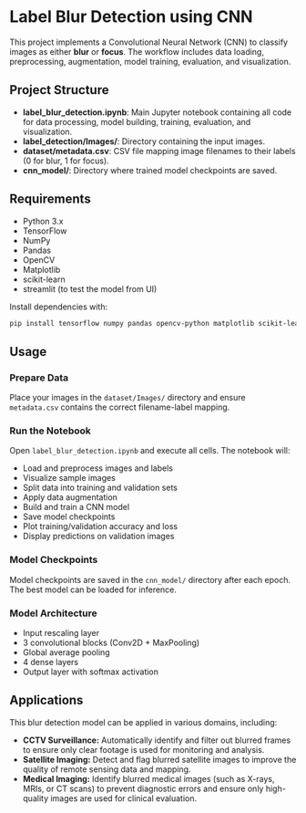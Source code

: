 # Label Blur Detection using CNN

This project implements a Convolutional Neural Network (CNN) to classify images as either **blur** or **focus**. The workflow includes data loading, preprocessing, augmentation, model training, evaluation, and visualization.

## Project Structure

- **label_blur_detection.ipynb**: Main Jupyter notebook containing all code for data processing, model building, training, evaluation, and visualization.
- **label_detection/Images/**: Directory containing the input images.
- **dataset/metadata.csv**: CSV file mapping image filenames to their labels (0 for blur, 1 for focus).
- **cnn_model/**: Directory where trained model checkpoints are saved.

## Requirements

- Python 3.x
- TensorFlow
- NumPy
- Pandas
- OpenCV
- Matplotlib
- scikit-learn
- streamlit (to test the model from UI)

Install dependencies with:

```sh
pip install tensorflow numpy pandas opencv-python matplotlib scikit-learn
```

## Usage

### Prepare Data

Place your images in the `dataset/Images/` directory and ensure `metadata.csv` contains the correct filename-label mapping.

### Run the Notebook

Open `label_blur_detection.ipynb` and execute all cells. The notebook will:

- Load and preprocess images and labels
- Visualize sample images
- Split data into training and validation sets
- Apply data augmentation
- Build and train a CNN model
- Save model checkpoints
- Plot training/validation accuracy and loss
- Display predictions on validation images

### Model Checkpoints

Model checkpoints are saved in the `cnn_model/` directory after each epoch. The best model can be loaded for inference.

### Model Architecture

- Input rescaling layer
- 3 convolutional blocks (Conv2D + MaxPooling)
- Global average pooling
- 4 dense layers
- Output layer with softmax activation

## Applications

This blur detection model can be applied in various domains, including:

- **CCTV Surveillance:** Automatically identify and filter out blurred frames to ensure only clear footage is used for monitoring and analysis.
- **Satellite Imaging:** Detect and flag blurred satellite images to improve the quality of remote sensing data and mapping.
- **Medical Imaging:** Identify blurred medical images (such as X-rays, MRIs, or CT scans) to prevent diagnostic errors and ensure only high-quality images are used for clinical evaluation.
